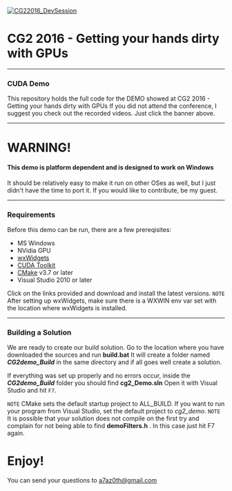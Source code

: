 [![CG22016_DevSession](http://i.imgur.com/WGjqrAz.jpg)](http://cg2.chaosgroup.com/conf2016)
# CG2 2016 - Getting your hands dirty with GPUs
___
### CUDA Demo
This repository holds the full code for the DEMO showed at CG2 2016 - Getting your hands dirty with GPUs
If you did not attend the conference, I suggest you check out the recorded videos. Just click the banner above.

___
# WARNING!
#### This demo is platform dependent and is designed to work on Windows
It should be relatively easy to make it run on other OSes as well, but I just didn't have the time to port it.
If you would like to contribute, be my guest.
___
### Requirements

Before this demo can be run, there are a few prereqisites:
 - MS Windows
 - NVidia GPU
 - [wxWidgets]
 - [CUDA Toolkit]
 - [CMake] v3.7 or later
 - Visual Studio 2010 or later

Click on the links provided and download and install the latest versions.
`NOTE` After setting up wxWidgets, make sure there is a WXWIN env var set with the location where wxWidgets is installed.
 
---
### Building a Solution

We are ready to create our build solution.
Go to the location where you have downloaded the sources and run **build.bat**
It will create a folder named ***CG2demo_Build*** in the same directory and if all goes well create a solution.

If everything was set up properly and no errors occur, inside the ***CG2demo_Build*** folder you should find **cg2_Demo.sln**
Open it with Visual Studio and hit `F7`.

`NOTE` CMake sets the default startup project to ALL_BUILD. If you want to run your program from Visual Studio, set the default project to *cg2_demo*.
`NOTE` It is possible that your solution does not compile on the first try and complain for not being able to find **demoFilters.h** . In this case just hit F7 again.
# Enjoy!

You can send your questions to a7az0th@gmail.com

[//]: # (These are reference links used in the body of this note and get stripped out when the markdown processor does its job. There is no need to format nicely because it shouldn't be seen. Thanks SO - http://stackoverflow.com/questions/4823468/store-comments-in-markdown-syntax)
   [wxwidgets]: <http://www.wxwidgets.org/>
   [cuda toolkit]: <https://developer.nvidia.com/cuda-downloads>
   [cmake]: <https://cmake.org/>